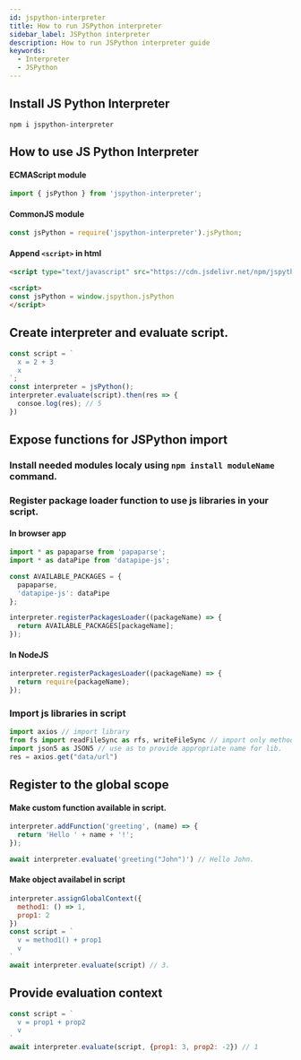 ```yaml
---
id: jspython-interpreter
title: How to run JSPython interpreter
sidebar_label: JSPython interpreter
description: How to run JSPython interpreter guide
keywords:
  - Interpreter
  - JSPython
---
```


## Install  JS Python Interpreter

```
npm i jspython-interpreter
```

## How to use JS Python Interpreter

#### ECMAScript module

```js
import { jsPython } from 'jspython-interpreter';
```

#### CommonJS module

```js
const jsPython = require('jspython-interpreter').jsPython;
```

#### Append `<script>` in html

```html
<script type="text/javascript" src="https://cdn.jsdelivr.net/npm/jspython-interpreter/dist/jspython-interpreter.min.js"></script>

<script>
const jsPython = window.jspython.jsPython
</script>
```

## Create interpreter and evaluate script.

```js
const script = `
  x = 2 + 3
  x
`;
const interpreter = jsPython();
interpreter.evaluate(script).then(res => {
  consoe.log(res); // 5
})
```

## Expose functions for JSPython import

### Install needed modules localy using `npm install moduleName` command.

### Register package loader function to use js libraries in your script.
#### In browser app
```js
import * as papaparse from 'papaparse';
import * as dataPipe from 'datapipe-js';

const AVAILABLE_PACKAGES = {
  papaparse,
  'datapipe-js': dataPipe
};

interpreter.registerPackagesLoader((packageName) => {
  return AVAILABLE_PACKAGES[packageName];
});

```

#### In NodeJS
```js
interpreter.registerPackagesLoader((packageName) => {
  return require(packageName);
});
```
### Import js libraries in script
```js
import axios // import library
from fs import readFileSync as rfs, writeFileSync // import only methods from library
import json5 as JSON5 // use as to provide appropriate name for lib.
res = axios.get("data/url")
```

## Register to the global scope
#### Make custom function available in script.
```js
interpreter.addFunction('greeting', (name) => {
  return 'Hello ' + name + '!';
});

await interpreter.evaluate('greeting("John")') // Hello John.
```

#### Make object availabel in script
```js
interpreter.assignGlobalContext({
  method1: () => 1,
  prop1: 2
})
const script = `
  v = method1() + prop1
  v
`
await interpreter.evaluate(script) // 3.
```

## Provide evaluation context
```js
const script = `
  v = prop1 + prop2
  v
`
await interpreter.evaluate(script, {prop1: 3, prop2: -2}) // 1
```
